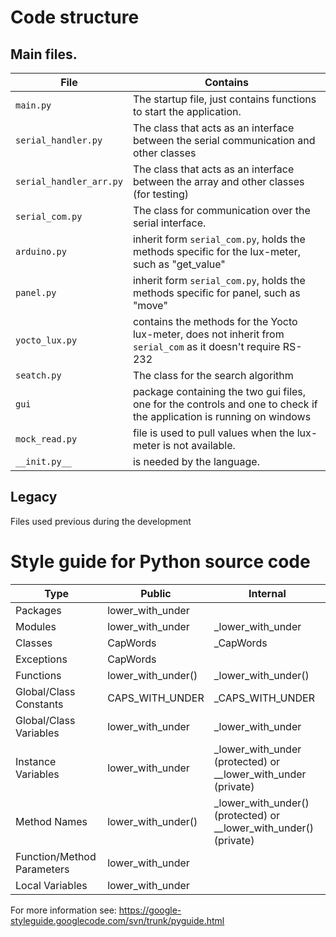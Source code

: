 Code structure
===
Main files.
---
|File | Contains |
| --- | --- |
|```main.py``` | The startup file, just contains functions to start the application. |
|```serial_handler.py```| The class that acts as an interface between the serial communication and other classes|
|```serial_handler_arr.py```| The class that acts as an interface between the array and other classes (for testing)|
|```serial_com.py```| The class for communication over the serial interface. |
|```arduino.py``` | inherit form  ```serial_com.py```, holds the methods specific for the lux-meter, such as "get_value" |
|```panel.py```|  inherit form  ```serial_com.py```, holds the methods specific for panel, such as "move" |
|```yocto_lux.py``` | contains the methods for the Yocto lux-meter, does not inherit from ```serial_com``` as it doesn't require RS-232 |
|```seatch.py```| The class for the search algorithm |
|```gui``` | package containing the two gui files, one for the controls and one to check if the application is running on windows|
|```mock_read.py``` | file is used to pull values when the lux-meter is not available. |
|```__init.py__``` | is needed by the language. |

Legacy
---
Files used previous during the development

Style guide for Python source code 
===
|Type  |  Public | Internal |
|--- | --- | --- | 
|Packages |   lower_with_under    ||
|Modules   |  lower_with_under |   _lower_with_under |
|Classes   |  CapWords  |  _CapWords |
|Exceptions | CapWords    ||
|Functions  | lower_with_under() | _lower_with_under() |
|Global/Class Constants | CAPS_WITH_UNDER |    _CAPS_WITH_UNDER |
|Global/Class Variables | lower_with_under |   _lower_with_under |
|Instance Variables | lower_with_under  |  _lower_with_under (protected) or __lower_with_under (private) |
|Method Names  |  lower_with_under() | _lower_with_under() (protected) or __lower_with_under() (private) |
|Function/Method Parameters | lower_with_under    ||
|Local Variables   |  lower_with_under    ||

For more information see: https://google-styleguide.googlecode.com/svn/trunk/pyguide.html
